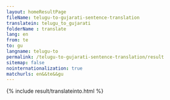 ```yaml
---
layout: homeResultPage
fileName: telugu-to-gujarati-sentence-translation
translatein: telugu_to_gujarati
folderName : translate
lang: en
from: te
to: gu
langname: telugu-to
permalink: /telugu-to-gujarati-sentence-translation/result
sitemap: false
nointernationalization: true
matchurls: en&&te&&gu
---
```

{% include result/translateinto.html %}

<script src="/js/result/translation.js" data-foldername="{{page.folderName}}" data-lang="{{page.lang}}"></script>
